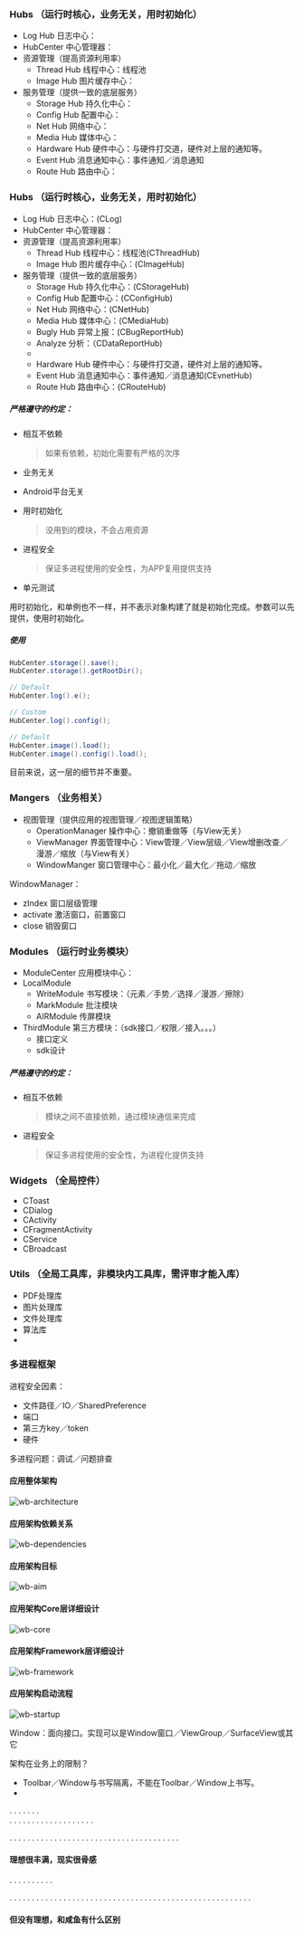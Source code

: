 [wb-architecture]: ./imgs/wb-architecture.png
[wb-dependencies]: ./imgs/wb-dependencies.png
[wb-aim]: ./imgs/wb-aim.png
[wb-core]: ./imgs/wb-core.png
[wb-framework]: ./imgs/wb-framework.png
[wb-startup]: ./imgs/wb-startup.png

### Hubs （运行时核心，业务无关，用时初始化）
 - Log Hub      日志中心：
 - HubCenter 中心管理器：
 - 资源管理（提高资源利用率）
    - Thread Hub   线程中心：线程池
    - Image Hub    图片缓存中心：
 - 服务管理（提供一致的底层服务）
    - Storage Hub  持久化中心：
    - Config Hub   配置中心：
    - Net Hub      网络中心：
    - Media Hub    媒体中心：
    - Hardware Hub 硬件中心：与硬件打交道，硬件对上层的通知等。
    - Event Hub    消息通知中心：事件通知／消息通知
    - Route Hub    路由中心：

### Hubs （运行时核心，业务无关，用时初始化）
 - Log Hub      日志中心：(CLog)
 - HubCenter 中心管理器：
 - 资源管理（提高资源利用率）
    - Thread Hub   线程中心：线程池(CThreadHub)
    - Image Hub    图片缓存中心：(CImageHub)
 - 服务管理（提供一致的底层服务）
    - Storage Hub  持久化中心：(CStorageHub)
    - Config Hub   配置中心：(CConfigHub)
    - Net Hub      网络中心：(CNetHub)
    - Media Hub    媒体中心：(CMediaHub)
    - Bugly Hub    异常上报：(CBugReportHub)
    - Analyze      分析：（CDataReportHub)
    -
    - Hardware Hub 硬件中心：与硬件打交道，硬件对上层的通知等。
    - Event Hub    消息通知中心：事件通知／消息通知(CEvnetHub)
    - Route Hub    路由中心：(CRouteHub)

##### 严格遵守的约定：

* 相互不依赖
    > 如果有依赖，初始化需要有严格的次序

* 业务无关

* Android平台无关

* 用时初始化
    > 没用到的模块，不会占用资源

* 进程安全
    > 保证多进程使用的安全性，为APP复用提供支持

* 单元测试

用时初始化，和单例也不一样，并不表示对象构建了就是初始化完成。参数可以先提供，使用时初始化。


##### 使用

```java
HubCenter.storage().save();
HubCenter.storage().getRootDir();

// Default
HubCenter.log().e();

// Custom
HubCenter.log().config();

// Default
HubCenter.image().load();
HubCenter.image().config().load();
```

目前来说，这一层的细节并不重要。

### Mangers （业务相关）
 - 视图管理（提供应用的视图管理／视图逻辑策略）
    - OperationManager 操作中心：撤销重做等（与View无关）
    - ViewManager      界面管理中心：View管理／View层级／View增删改查／漫游／缩放（与View有关）
    - WindowManger    窗口管理中心：最小化／最大化／拖动／缩放

WindowManager：
- zIndex 窗口层级管理
- activate 激活窗口，前置窗口
- close 销毁窗口

### Modules （运行时业务模块）

 - ModuleCenter 应用模块中心：
 - LocalModule
     - WriteModule 书写模块：（元素／手势／选择／漫游／擦除）
     - MarkModule  批注模块
     - AIRModule   传屏模块
 - ThirdModule 第三方模块：（sdk接口／权限／接入。。。）
     - 接口定义
     - sdk设计

##### 严格遵守的约定：

* 相互不依赖
    > 模块之间不直接依赖，通过模块通信来完成

* 进程安全
    > 保证多进程使用的安全性，为进程化提供支持

### Widgets （全局控件）
 - CToast
 - CDialog
 - CActivity
 - CFragmentActivity
 - CService
 - CBroadcast

### Utils （全局工具库，非模块内工具库，需评审才能入库）
 - PDF处理库
 - 图片处理库
 - 文件处理库
 - 算法库
 -

### 多进程框架

进程安全因素：

* 文件路径／IO／SharedPreference
* 端口
* 第三方key／token
* 硬件

多进程问题：调试／问题排查

#### 应用整体架构
![wb-architecture][wb-architecture]

#### 应用架构依赖关系
![wb-dependencies][wb-dependencies]

#### 应用架构目标
![wb-aim][wb-aim]

#### 应用架构Core层详细设计
![wb-core][wb-core]

#### 应用架构Framework层详细设计
![wb-framework][wb-framework]

#### 应用架构启动流程
![wb-startup][wb-startup]


Window：面向接口。实现可以是Window窗口／ViewGroup／SurfaceView或其它

架构在业务上的限制？

- Toolbar／Window与书写隔离，不能在Toolbar／Window上书写。
-

.
.
.
.
.
.
.    
.
.
.
.
.
.
.
.
.
.
.
.
.
.
.
.
.
.
.

.
.
.
.
.
.
.
.
.
.
.
.
.
.
.
.
.
.
.
.
.
.
.
.
.
.
.
.
.
.
.
.
.
.
.
.
.
.
#### 理想很丰满，现实很骨感
.
.
.
.
.
.
.
.
.
.

.
.
.
.
.
.
.
.
.
.
.
.
.
.
.
.
.
.
.
.
.
.
.
.
.
.
.
.
.
.
.
.
.
.
.
.
.
.
.
.
.
.
.
.
.
.
.
.
.
.
.
.
.
.

#### 但没有理想，和咸鱼有什么区别

